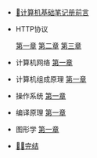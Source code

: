 <!-- sidebar.md -->

- [📑计算机基础笔记册前言](/notes/basicComputer/BCKAO)

- HTTP协议

  [第一章](/notes/basicComputer/)
  [第二章](/notes/basicComputer/)
  [第三章](/notes/basicComputer/)

- 计算机网络
  [第一章](/notes/basicComputer/)

- 计算机组成原理
  [第一章](/notes/basicComputer/)

- 操作系统
  [第一章](/notes/basicComputer/)

- 编译原理 
  [第一章](/notes/basicComputer/)

- 图形学
  [第一章](/notes/basicComputer/)


- [👨‍🎓完结](/notes/basicComputer/)